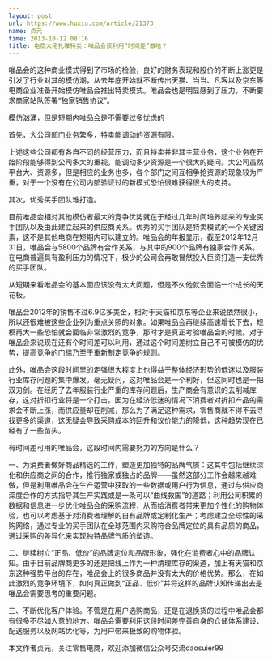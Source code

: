 ```yaml
---
layout: post
url: https://www.huxiu.com/article/21373
name: 贞元
time: 2013-10-12 08:16
title: 电商大佬扎堆特卖：唯品会该利用“时间差”做啥？
---
```

唯品会的这种商业模式得到了市场的检验，良好的财务表现和股价的不断上涨更是引发了行业对其的模仿潮，从去年底开始就不断传出天猫、当当、凡客以及京东等电商企业准备开始模仿唯品会推出特卖模式。唯品会也是明显感到了压力，不断要求商家站队签署“独家销售协议”。

模仿汹涌，但是短期内唯品会是不需要过多忧虑的

首先，大公司部门业务繁多，特卖能调动的资源有限。

上述这些公司都有各自不同的经营压力，而且特卖并非其主营业务，这个业务在开始阶段能够得到公司多大的重视，能调动多少资源是一个很大的疑问。大公司虽然平台大、资源多，但是相应的业务也多，各个部门之间互相争抢资源的现象较为严重，对于一个没有在公司内部验证过的新模式恐怕很难获得很大的支持。

其次，优秀买手团队难打造。

目前唯品会相对其他模仿者最大的竞争优势就在于经过几年时间培养起来的专业买手团队以及由此建立起来的供应商关系。优秀的买手团队是特卖模式的一个关键因素，这不是其他电商在短期内可以建立的。唯品会的年报显示，截至2012年12月31日，唯品会与5800个品牌有合作关系，与其中的900个品牌有独家合作关系。在电商普遍具有盈利压力的情况下，极少的公司会再敢冒然投入巨资打造一支优秀的买手团队。

从短期来看唯品会的基本面应该没有太大问题，但是不久他就会面临一个成长的天花板。

唯品会2012年的销售不过6.9亿多美金，相对于天猫和京东等企业来说依然很小，所以还很难被这些企业列为重点关照的对象。如果唯品会再继续高速增长下去，规模再大一些恐怕就会面临非常激烈的竞争，那时才是真正考验唯品会的时候。对于唯品会来说现在还有个时间差可以利用，通过这个时间差树立自己不可被模仿的优势，提高竞争的门槛乃至于重新制定竞争的规则。

此外，唯品会这段时间里的走强很大程度上也得益于整体经济形势的低迷以及服装行业库存问题的集中爆发。毫无疑问，这对唯品会是一个利好，但这同时也是一把双刃剑。在经历了去年服装行业严重的库存问题后，生产商会有意识的去削减库存，这对折扣行业将是一个打击。因为在经济低迷的情况下消费者对折扣产品的需求会不断上涨，而供应量却在削减，那么为了满足这种需求，零售商就不得不去寻找更多的渠道，这无疑会导致采购成本的回升和议价能力的降低，这种趋势现在已经有了一些苗头。

有时间差可用的唯品会，这段时间内需要努力的方向是什么？

一、为消费者做好商品精选的工作，塑造更加独特的品牌气质：这其中包括继续深化和供应商之间的合作，推行独家或独占的品牌——虽然这部分工作会越来越难做，但是利用唯品会在生产运营中获取的一些数据或用户行为信息，通过与供应商深度合作的方式指导其生产实践或是一条可以“曲线救国”的道路；利用公司积累的数据和信息进一步优化唯品会的采购流程，从而给消费者带来更加个性化的购物体验，也可以考虑基于对消费者理解的自有品牌或定制化生产；考虑建立全球性的采购网络，通过专业的买手团队在全球范围内采购符合品牌定位的具有品质的商品，通过采购的差异化来实现独特品牌气质的塑造。

二、继续树立“正品、低价”的品牌定位和品牌形象，强化在消费者心中的品牌认知。由于目前品牌商更多的还是把线上作为一种清理库存的渠道，加上有天猫和京东这种强势平台的存在，唯品会上的很多商品并没有太大的价格优势。那么，在如此激烈的竞争环境下，如何真正做到“正品、低价”并将这样的品牌认知传递出去是唯品会需要思考的重要问题。

三、不断优化客户体验。不管是在用户选购商品，还是在退换货的过程中唯品会都有很多不尽如人意的地方。唯品会需要利用这段时间差完善自身的仓储体系建设、配送服务以及网站优化等，为用户带来极致的购物体验。

本文作者贞元，关注零售电商，欢迎添加微信公众号交流daosuier99

